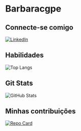 # Barbaracgpe

## Connecte-se comigo
[![LinkedIn](https://img.shields.io/badge/LinkedIn-000?style=for-the-badge&logo=linkedin&logoColor=0E76A8)](https://www.linkedin.com/in/barbaracarvalho-babi/)

## Habilidades
![Top Langs](https://github-readme-stats-git-masterrstaa-rickstaa.vercel.app/api/top-langs/?username=Barbaracgpe&layout=compact&bg_color=000&border_color=30A3DC&title_color=E94D5F&text_color=FFF)

## Git Stats
![GitHub Stats](https://github-readme-stats.vercel.app/api?username=Barbaracgpe&theme=transparent&bg_color=000&border_color=30A3DC&show_icons=true&icon_color=30A3DC&title_color=E94D5F&text_color=FFF)

## Minhas contribuições
[![Repo Card](https://github-readme-stats.vercel.app/api/pin/?username=Barbaracgpe&repo=SEUREPOSITORIO&bg_color=000&border_color=30A3DC&show_icons=true&icon_color=30A3DC&title_color=E94D5F&text_color=FFF)](https://github.com/Barbaracgpe/dio-lab-open-source)
